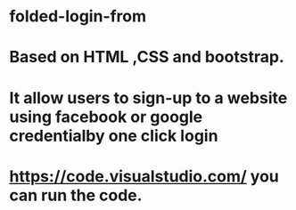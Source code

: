 # folded-login-from
# Based on HTML ,CSS and bootstrap.
# It allow users to sign-up to a website using facebook or google  credentialby one click login
# https://code.visualstudio.com/ you can run the code.
